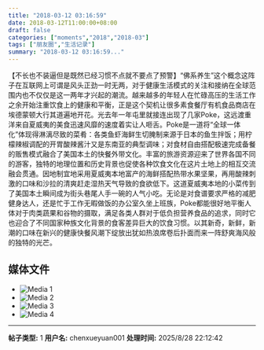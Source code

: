 ```yaml
---
title: "2018-03-12 03:16:59"
date: 2018-03-12T11:00:00+08:00
draft: false
categories: ["moments","2018","2018-03"]
tags: ["朋友圈","生活记录"]
summary: "2018-03-12 03:16:59..."
---
```


【不长也不装逼但是既然已经习惯不点就不要点了预警】“佛系养生”这个概念这阵子在互联网上可谓是风头正劲一时无两，对于健康生活模式的关注和接纳在全球范围内也不仅仅是这一两年才兴起的潮流。越来越多的年轻人在忙碌高压的生活工作之余开始注重饮食上的健康和平衡，正是这个契机让很多素食餐厅有机食品商店在埃德蒙顿大行其道遍地开花。光去年一年屯里就接连出现了几家Poke，这远渡重洋来自夏威夷的美食迅速风靡的速度着实让人咂舌。Poke是一道将“全球一体化”体现得淋漓尽致的菜肴：各类鱼虾海鲜生切腌制来源于日本的鱼生拌饭；用柠檬辣椒调配的开胃酸辣酱汁又是东南亚的典型调味；对食材自由搭配极速完成备餐的贩售模式融合了美国本土的快餐外带文化。丰富的旅游资源迎来了世界各国不同的游客，独特的地理位置和历史背景也促使各种饮食文化在这片土地上的相互交流融会贯通。因地制宜地采用夏威夷本地富产的海鲜搭配热带水果坚果，再用酸辣刺激的口味和沙拉的清爽赶走湿热天气导致的食欲低下。这道夏威夷本地的小菜传到了美国本土瞬间成为街头巷尾人手一碗的人气小吃。无论是对食谱要求严格的减肥健身达人，还是忙于工作无暇做饭的办公室久坐上班族，Poke都能很好地平衡人体对于肉类蔬果和谷物的摄取，满足各类人群对于低负担营养食品的追求，同时它也迎合了不同国家种族文化背景的食客差异巨大的饮食习惯。以其新奇，新鲜，新潮的口味在新兴的健康快餐风潮下绽放出犹如热浪席卷后扑面而来一阵舒爽海风般的独特的光芒。

## 媒体文件

- ![Media 1](/Moments/photos/2018-03-12/201803120316590.jpg)
- ![Media 2](/Moments/photos/2018-03-12/201803120316591.jpg)
- ![Media 3](/Moments/photos/2018-03-12/201803120316592.jpg)
- ![Media 4](/Moments/photos/2018-03-12/201803120316593.jpg)

---

**帖子类型:** 1
**用户名:** chenxueyuan001
**处理时间:** 2025/8/28 22:12:42